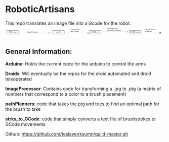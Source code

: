 # RoboticArtisans

This repo translates an image file into a Gcode for the robot.
![](master-repo-uml.png?raw=true)

## General Information: 

**Arduino**:
Holds the current code for the arduino to control the arms

**Droids**:
Will eventually be the repos for the droid automated and droid teleoperated 

**ImageProcessor**:
Contains code for transforming a .jpg to .ptg (a matrix of numbers that correspond to a color to a brush placement)

**pathPlanners**:
code that takes the ptg and tries to find an optimal path for the brush to take

**strks_to_GCode**:
code that simply converts a text file of brushstrokes to GCode movements

Github: https://github.com/teslaworksumn/guild-master.git
